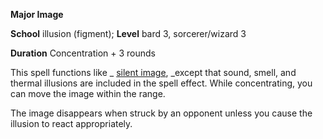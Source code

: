  **Major Image**

**School** illusion (figment); **Level** bard 3, sorcerer/wizard 3

**Duration** Concentration + 3 rounds

This spell functions like _ [silent image](silentImage#_silent-image), _except that sound, smell, and thermal illusions are included in the spell effect. While concentrating, you can move the image within the range.

The image disappears when struck by an opponent unless you cause the illusion to react appropriately.

